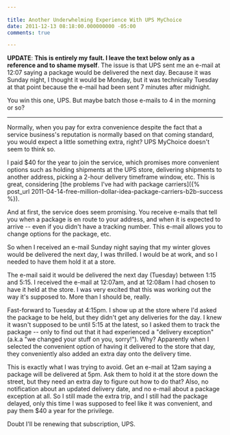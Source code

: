 ```yaml
---
 
title: Another Underwhelming Experience With UPS MyChoice
date: 2011-12-13 08:18:00.000000000 -05:00
comments: true

---
```

**UPDATE**: **This is entirely my fault. I leave the text below only as a reference and to shame myself**. The issue is that UPS sent me an e-mail at 12:07 saying a package would be delivered the next day. Because it was Sunday night, I thought it would be Monday, but it was technically Tuesday at that point because the e-mail had been sent 7 minutes after midnight.

You win this one, UPS. But maybe batch those e-mails to 4 in the morning or so?

---
Normally, when you pay for extra convenience despite the fact that a service business's reputation is normally based on that coming standard, you would expect a little something extra, right? UPS MyChoice doesn't seem to think so.

I paid $40 for the year to join the service, which promises more convenient options such as holding shipments at the UPS store, delivering shipments to another address, picking a 2-hour delivery timeframe window, etc. This is great, considering [the problems I've had with package carriers]({% post_url 2011-04-14-free-million-dollar-idea-package-carriers-b2b-success %}).

And at first, the service does seem promising. You receive e-mails that tell you when a package is en route to your address, and when it is expected to arrive -- even if you didn't have a tracking number. This e-mail allows you to change options for the package, etc.

So when I received an e-mail Sunday night saying that my winter gloves would be delivered the next day, I was thrilled. I would be at work, and so I needed to have them hold it at a store.

The e-mail said it would be delivered the next day (Tuesday) between 1:15 and 5:15. I received the e-mail at 12:07am, and at 12:08am I had chosen to have it held at the store. I was very excited that this was working out the way it's supposed to. More than I should be, really.

Fast-forward to Tuesday at 4:15pm. I show up at the store where I'd asked the package to be held, but they didn't get any deliveries for the day. I knew it wasn't supposed to be until 5:15 at the latest, so I asked them to track the package -- only to find out that it had experienced a "delivery exception" (a.k.a "we changed your stuff on you, sorry!"). Why? Apparently when I selected the convenient option of having it delivered to the store that day, they conveniently also added an extra day onto the delivery time.

This is exactly what I was trying to avoid. Get an e-mail at 12am saying a package will be delivered at 5pm. Ask them to hold it at the store down the street, but they need an extra day to figure out how to do that? Also, no notification about an updated delivery date, and no e-mail about a package exception at all. So I still made the extra trip, and I still had the package delayed, only this time I was supposed to feel like it was convenient, and pay them $40 a year for the privilege.

Doubt I'll be renewing that subscription, UPS.
